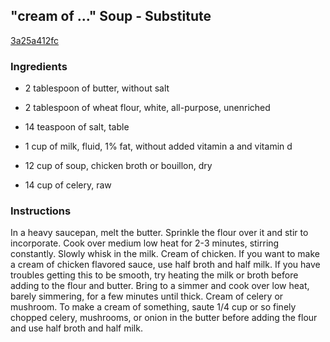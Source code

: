 ## "cream of ..." Soup - Substitute

[3a25a412fc](http://www.food.com/recipe/cream-of-soup-substitute-271674)

### Ingredients

 - 2 tablespoon of butter, without salt

 - 2 tablespoon of wheat flour, white, all-purpose, unenriched

 - 14 teaspoon of salt, table

 - 1 cup of milk, fluid, 1% fat, without added vitamin a and vitamin d

 - 12 cup of soup, chicken broth or bouillon, dry

 - 14 cup of celery, raw

### Instructions

In a heavy saucepan, melt the butter. Sprinkle the flour over it and stir to incorporate. Cook over medium low heat for 2-3 minutes, stirring constantly. Slowly whisk in the milk. Cream of chicken. If you want to make a cream of chicken flavored sauce, use half broth and half milk. If you have troubles getting this to be smooth, try heating the milk or broth before adding to the flour and butter. Bring to a simmer and cook over low heat, barely simmering, for a few minutes until thick. Cream of celery or mushroom. To make a cream of something, saute 1/4 cup or so finely chopped celery, mushrooms, or onion in the butter before adding the flour and use half broth and half milk.